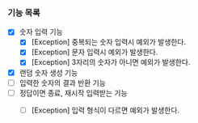 ### 기능 목록

- [x] 숫자 입력 기능
    - [x] [Exception] 중복되는 숫자 입력시 예외가 발생한다.
    - [x] [Exception] 문자 입력시 예외가 발생한다.
    - [x] [Exception] 3자리의 숫자가 아니면 예외가 발생한다.
- [x] 랜덤 숫자 생성 기능
- [ ] 입력한 숫자의 결과 반환 기능
- [ ] 정답이면 종료, 재시작 입력받는 기능
    - [ ] [Exception] 입력 형식이 다르면 예외가 발생한다.
 
